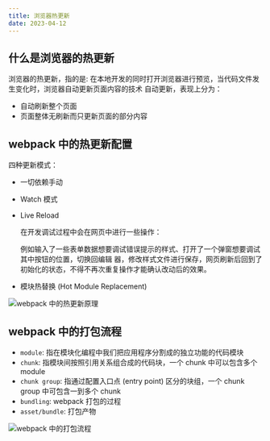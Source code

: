 ```yaml
---
title: 浏览器热更新
date: 2023-04-12
---
```


## 什么是浏览器的热更新

浏览器的热更新，指的是:
在本地开发的同时打开浏览器进行预览，当代码文件发生变化时，浏览器自动更新页面内容的技术
自动更新，表现上分为：

- 自动刷新整个页面
- 页面整体无刷新而只更新页面的部分内容

## webpack 中的热更新配置

四种更新模式：

- 一切依赖手动

- Watch 模式

- Live Reload

  在开发调试过程中会在网页中进行一些操作：

  例如输入了一些表单数据想要调试错误提示的样式、打开了一个弹窗想要调试其中按钮的位置，切换回编辑	器，修改样式文件进行保存，网页刷新后回到了初始化的状态，不得不再次重复操作才能确认改动后的效果。

- 模块热替换 (Hot Module Replacement)

![webpack 中的热更新原理](https://cdn.staticaly.com/gh/AlexChen68/OSS@master/blog/frontend/webpack热更新原理.png)

## webpack 中的打包流程

- `module`: 指在模块化编程中我们把应用程序分割成的独立功能的代码模块
- `chunk`: 指模块间按照引用关系组合成的代码块，一个 chunk 中可以包含多个 module
- `chunk group`: 指通过配置入口点 (entry point) 区分的块组，一个 chunk group 中可包含一到多个 chunk
- `bundling`: webpack 打包的过程
- `asset/bundle`: 打包产物

![webpack 中的打包流程](https://cdn.staticaly.com/gh/AlexChen68/OSS@master/blog/frontend/webpack打包流程.png)
